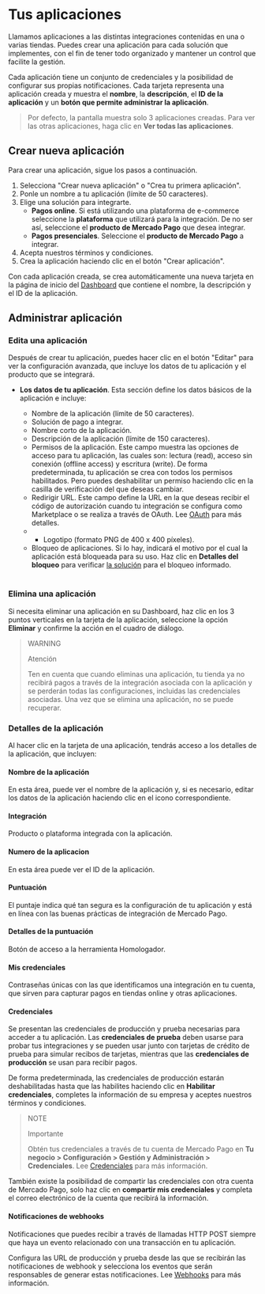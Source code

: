 # Tus aplicaciones
 
Llamamos aplicaciones a las distintas integraciones contenidas en una o varias tiendas. Puedes crear una aplicación para cada solución que implementes, con el fin de tener todo organizado y mantener un control que facilite la gestión.
 
Cada aplicación tiene un conjunto de credenciales y la posibilidad de configurar sus propias notificaciones. Cada tarjeta representa una aplicación creada y muestra el **nombre**, la **descripción**, el **ID de la aplicación** y un **botón que permite administrar la aplicación**.

> Por defecto, la pantalla muestra solo 3 aplicaciones creadas. Para ver las otras aplicaciones, haga clic en **Ver todas las aplicaciones**.

## Crear nueva aplicación
 
Para crear una aplicación, sigue los pasos a continuación.
 
1. Selecciona "Crear nueva aplicación" o "Crea tu primera aplicación".
2. Ponle un nombre a tu aplicación (límite de 50 caracteres).
3. Elige una solución para integrarte.
   * **Pagos online**. Si está utilizando una plataforma de e-commerce seleccione la **plataforma** que utilizará para la integración. De no ser así, seleccione el **producto de Mercado Pago** que desea integrar.
   * **Pagos presenciales**. Seleccione el **producto de Mercado Pago** a integrar.
4. Acepta nuestros términos y condiciones.
5. Crea la aplicación haciendo clic en el botón "Crear aplicación".
 
Con cada aplicación creada, se crea automáticamente una nueva tarjeta en la página de inicio del [Dashboard](https://www.mercadopago[FAKER][URL][DOMAIN]/developers/panel) que contiene el nombre, la descripción y el ID de la aplicación.

## Administrar aplicación
 
### Edita una aplicación
Después de crear tu aplicación, puedes hacer clic en el botón "Editar" para ver la configuración avanzada, que incluye los datos de tu aplicación y el producto que se integrará.
 
* **Los datos de tu aplicación**. Esta sección define los datos básicos de la aplicación e incluye:
 
  - Nombre de la aplicación (límite de 50 caracteres).
  - Solución de pago a integrar.
  - Nombre corto de la aplicación.
  - Descripción de la aplicación (límite de 150 caracteres).
  - Permisos de la aplicación. Este campo muestra las opciones de acceso para tu aplicación, las cuales son: lectura (read), acceso sin conexión (offline access) y escritura (write). De forma predeterminada, tu aplicación se crea con todos los permisos habilitados. Pero puedes deshabilitar un permiso haciendo clic en la casilla de verificación del que deseas cambiar.
  - Redirigir URL. Este campo define la URL en la que deseas recibir el código de autorización cuando tu integración se configura como Marketplace o se realiza a través de OAuth. Lee [OAuth](/developers/es/docs/security/oauth/introduction) para más detalles.
  - - Logotipo (formato PNG de 400 x 400 píxeles).
  - Bloqueo de aplicaciones. Si lo hay, indicará el motivo por el cual la aplicación está bloqueada para su uso. Haz clic en **Detalles del bloqueo** para verificar [la solución](https://www.mercadopago[FAKER][URL][DOMAIN]/developers/es/support/23066) para el bloqueo informado.
  <br/>
 
### Elimina una aplicación
Si necesita eliminar una aplicación en su Dashboard, haz clic en los 3 puntos verticales en la tarjeta de la aplicación, seleccione la opción **Eliminar** y confirme la acción en el cuadro de diálogo.
 
> WARNING
>
> Atención
>
> Ten en cuenta que cuando eliminas una aplicación, tu tienda ya no recibirá pagos a través de la integración asociada con la aplicación y se perderán todas las configuraciones, incluidas las credenciales asociadas. Una vez que se elimina una aplicación, no se puede recuperar.
 
### Detalles de la aplicación
 
Al hacer clic en la tarjeta de una aplicación, tendrás acceso a los detalles de la aplicación, que incluyen:

#### Nombre de la aplicación
En esta área, puede ver el nombre de la aplicación y, si es necesario, editar los datos de la aplicación haciendo clic en el icono correspondiente.

#### Integración 
Producto o plataforma integrada con la aplicación.

#### Numero de la aplicacion
En esta área puede ver el ID de la aplicación.

#### Puntuación 
El puntaje indica qué tan segura es la configuración de tu aplicación y está en línea con las buenas prácticas de integración de Mercado Pago.

#### Detalles de la puntuación
Botón de acceso a la herramienta Homologador.

#### Mis credenciales
Contraseñas únicas con las que identificamos una integración en tu cuenta, que sirven para capturar pagos en tiendas online y otras aplicaciones.
 
#### Credenciales
Se presentan las credenciales de producción y prueba necesarias para acceder a tu aplicación. Las **credenciales de prueba** deben usarse para probar tus integraciones y se pueden usar junto con tarjetas de crédito de prueba para simular recibos de tarjetas, mientras que las **credenciales de producción** se usan para recibir pagos.
 
De forma predeterminada, las credenciales de producción estarán deshabilitadas hasta que las habilites haciendo clic en **Habilitar credenciales**, completes la información de su empresa y aceptes nuestros términos y condiciones.
 
> NOTE
>
> Importante
>
> Obtén tus credenciales a través de tu cuenta de Mercado Pago en **Tu negocio > Configuración > Gestión y Administración > Credenciales**.  Lee [Credenciales](/developers/es/guides/additional-content/credentials/credentials) para más información.
 
También existe la posibilidad de compartir las credenciales con otra cuenta de Mercado Pago, solo haz clic en **compartir mis credenciales** y completa el correo electrónico de la cuenta que recibirá la información.
 
#### Notificaciones de webhooks
Notificaciones que puedes recibir a través de llamadas HTTP POST siempre que haya un evento relacionado con una transacción en tu aplicación.

Configura las URL de producción y prueba desde las que se recibirán las notificaciones de webhook y selecciona los eventos que serán responsables de generar estas notificaciones. Lee [Webhooks](/developers/es/guides/additional-content/notifications/webhooks/webhooks) para más información.